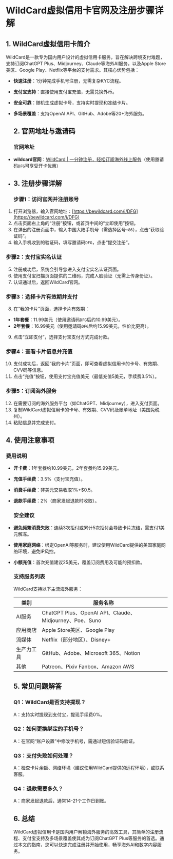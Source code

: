 # WildCard虚拟信用卡官网及注册步骤详解

## 1. WildCard虚拟信用卡简介

WildCard是一款专为国内用户设计的虚拟信用卡服务，旨在解决跨境支付难题，支持订阅ChatGPT Plus、Midjourney、Claude等海外AI服务，以及Apple Store美区、Google Play、Netflix等平台的支付需求。其核心优势包括：

- **快速注册**：1分钟完成手机号注册，无需复杂KYC流程。
- **支付宝支持**：直接使用支付宝充值，无需兑换外币。
- **安全可靠**：随机生成虚拟卡号，支持实时提现和冻结卡片。
- **多场景覆盖**：支持OpenAI API、GitHub、Adobe等20+海外服务。
  
  ## 2. 官网地址与邀请码
  
  ### 官网地址
  
- **wildcard官网**：[WildCard | 一分钟注册，轻松订阅海外线上服务](https://bewildcard.com/i/DFG)（使用邀请码`DFG`可享受开卡优惠）
- ## 3. 注册步骤详解
  
  ### 步骤1：访问官网并注册账号
  

1. 打开浏览器，输入官网地址：[https://bewildcard.com/i/DFG](https://bewildcard.com/i/DFG)
2. 点击页面右上角的“注册”按钮，或首页中间的“立即使用”按钮。
3. 在弹出的注册页面中，输入中国大陆手机号（需选择区号`+86`），点击“获取验证码”。
4. 输入手机收到的验证码，填写邀请码`DFG`，点击“提交注册”。
  
  ### 步骤2：支付宝实名认证
  
5. 注册成功后，系统会引导您进入支付宝实名认证页面。
6. 使用支付宝扫描页面提供的二维码，完成人脸验证（无需上传身份证）。
7. 认证通过后，返回WildCard官网。
  
  ### 步骤3：选择卡片有效期并支付
  
8. 在“我的卡片”页面，选择卡片有效期：
  - **1年套餐**：11.99美元（使用邀请码`DFG`后约10.99美元）。
  - **2年套餐**：16.99美元（使用邀请码`DFG`后约15.99美元，性价比更高）。
9. 点击“立即支付”，选择支付宝支付方式完成付款。
  
  ### 步骤4：查看卡片信息并充值
  
10. 支付成功后，返回“我的卡片”页面，即可查看虚拟信用卡的卡号、有效期、CVV码等信息。
11. 点击“充值”按钮，使用支付宝充值美元（最低充值5美元，手续费3.5%）。
  
  ### 步骤5：订阅海外服务
  
12. 在需要订阅的海外服务平台（如ChatGPT、Midjourney），进入支付页面。
13. 复制WildCard虚拟信用卡的卡号、有效期、CVV码及账单地址（美国免税州）。
14. 粘贴信息并完成支付。
  
  ## 4. 使用注意事项
  
  ### 费用说明
  

- **开卡费**：1年套餐约10.99美元，2年套餐约15.99美元。
- **充值手续费**：3.5%（支付宝充值）。
- **消费手续费**：非美元交易收取1%+$0.5。
- **退款手续费**：2%（商家发起退款时收取）。
  
  ### 安全建议
  
- **避免频繁消费失败**：连续3次拒付或累计5次拒付会导致卡片冻结，需支付1美元解冻。
- **使用家庭网络**：绑定OpenAI等服务时，建议使用WildCard提供的美国家庭网络环境，避免IP风控。
- **小额充值**：首次充值建议25美元，覆盖订阅费用及可能的预扣款。
  
  ### 支持服务列表
  
  WildCard支持以下主流海外服务：
  
  | 类别  | 服务名称 |
  | --- | --- |
  | AI服务 | ChatGPT Plus、OpenAI API、Claude、Midjourney、Poe、Suno |
  | 应用商店 | Apple Store美区、Google Play |
  | 流媒体 | Netflix（部分地区）、Disney+ |
  | 生产力工具 | GitHub、Adobe、Microsoft 365、Notion |
  | 其他  | Patreon、Pixiv Fanbox、Amazon AWS |
  
  ## 5. 常见问题解答
  
  ### Q1：WildCard是否支持提现？
  
  A：支持实时提现到支付宝，提现手续费0%。
  
  ### Q2：如何更换绑定的手机号？
  
  A：在官网“账户设置”中修改手机号，需通过短信验证码验证。
  
  ### Q3：支付失败如何处理？
  
  A：检查卡片余额、网络环境（建议使用WildCard提供的远程环境），或联系客服。
  
  ### Q4：退款需要多久？
  
  A：商家发起退款后，通常14-21个工作日到账。
  
  ## 6. 总结
  
  WildCard虚拟信用卡是国内用户解锁海外服务的高效工具，其简单的注册流程、支付宝支持及多场景覆盖使其成为订阅ChatGPT Plus等服务的首选。通过本文的指南，您可以快速完成注册并开始使用，畅享海外AI和数字内容服务。
